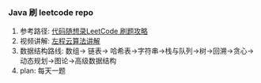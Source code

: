 ### Java 刷 leetcode repo

1. 参考路径: [代码随想录LeetCode 刷题攻略](https://github.com/youngyangyang04/leetcode-master?tab=readme-ov-file)
2. 视频讲解: [左程云算法讲解](https://www.bilibili.com/list/8888480?sort_field=pubtime&spm_id_from=333.999.0.0&oid=829351897&bvid=BV1eu4y117KQ)
3. 数据结构路线: 数组-> 链表-> 哈希表->字符串->栈与队列->树->回溯->贪心->动态规划->图论->高级数据结构
4. plan: 每天一题
